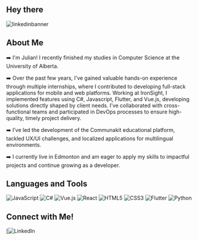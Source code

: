 ## Hey there
![linkedinbanner](https://github.com/user-attachments/assets/266d04f6-246a-4ecd-8584-ca932f5c62a5)

## About Me
➡️ I'm Julian! I recently finished my studies in Computer Science at the University of Alberta.

➡️ Over the past few years, I’ve gained valuable hands-on experience through multiple internships, where I contributed to developing full-stack applications for mobile and web platforms. Working at IronSight, I implemented features using C#, Javascript, Flutter, and Vue.js, developing solutions directly shaped by client needs. I’ve collaborated with cross-functional teams and participated in DevOps processes to ensure high-quality, timely project delivery.

➡️ I’ve led the development of the Communakit educational platform, tackled UX/UI challenges, and localized applications for multilingual environments. 

➡️ I currently live in Edmonton and am eager to apply my skills to impactful projects and continue growing as a developer.

## Languages and Tools
![JavaScript](https://img.shields.io/badge/-JavaScript-F7DF1E?style=flat&logo=javascript&logoColor=black)
![C#](https://img.shields.io/badge/-C%23-239120?style=flat&logo=c-sharp&logoColor=white)
![Vue.js](https://img.shields.io/badge/-Vue.js-4FC08D?style=flat&logo=vue.js&logoColor=white)
![React](https://img.shields.io/badge/-React-61DAFB?style=flat&logo=react&logoColor=black)
![HTML5](https://img.shields.io/badge/-HTML5-E34F26?style=flat&logo=html5&logoColor=white)
![CSS3](https://img.shields.io/badge/-CSS3-1572B6?style=flat&logo=css3&logoColor=white)
![Flutter](https://img.shields.io/badge/-Flutter-02569B?style=flat&logo=flutter&logoColor=white)
![Python](https://img.shields.io/badge/-Python-3776AB?style=flat&logo=python&logoColor=white)

## Connect with Me!
[![LinkedIn](www.linkedin.com/in/julian-gf)
